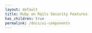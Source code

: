 ```yaml
---
layout: default
title: Ruby on Rails Security Features 
has_children: true
permalink: /docs/ui-components
---
```

